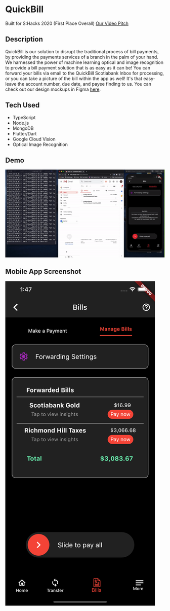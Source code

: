 # QuickBill
Built for S:Hacks 2020 (First Place Overall)
[Our Video Pitch](https://www.youtube.com/watch?v=4V9y0LT-JV8)

## Description
QuickBill is our solution to disrupt the traditional process of bill payments, by providing the payments services of a branch in the palm of your hand. We harnessed the power of machine learning optical and image recognition to provide a bill payment solution that is as easy as it can be! You can forward your bills via email to the QuickBill Scotiabank Inbox for processing, or you can take a picture of the bill within the app as well! It's that easy- leave the account number, due date, and payee finding to us. You can check out our design mockups in Figma [here](https://www.figma.com/proto/okoDeV5sWxdPqelHvZaTmT/Scotia-Hacks?node-id=5%3A106&scaling=min-zoom).

## Tech Used
- TypeScript
- Node.js
- MongoDB
- Flutter/Dart
- Google Cloud Vision
- Optical Image Recognition

## Demo
![Demo](./assets/QuickBillDemo.gif)

## Mobile App Screenshot
![Mobile App](./assets/MobileApp.png)
